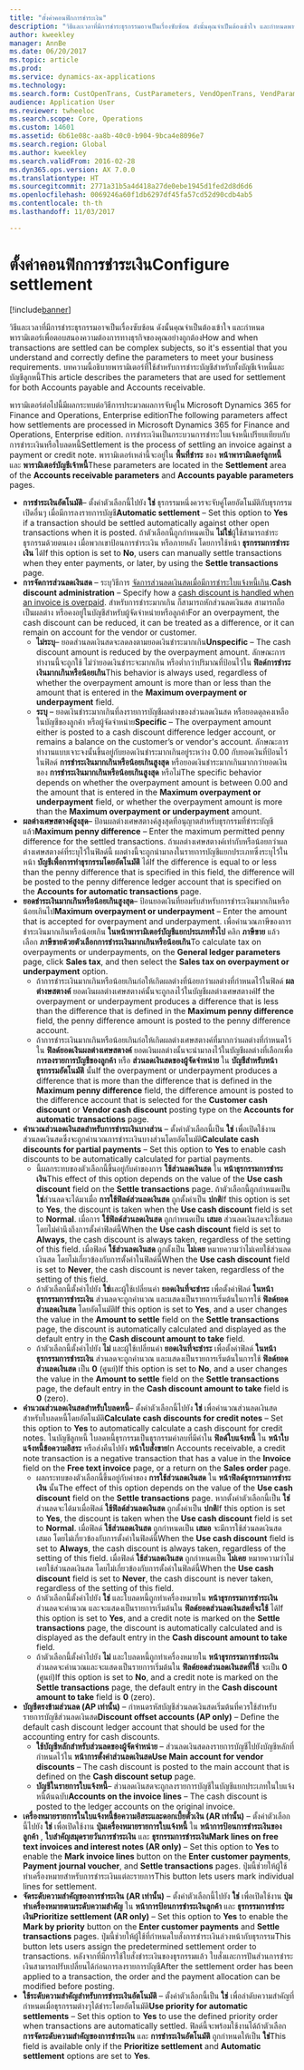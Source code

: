 ```yaml
---
title: "ตั้งค่าคอนฟิกการชำระเงิน"
description: "วิธีและเวลาที่มีการชำระธุรกรรมอาจเป็นเรื่องซับซ้อน ดังนั้นคุณจำเป็นต้องเข้าใจ และกำหนดพารามิเตอร์เพื่อตอบสนองความต้องการทางธุรกิจของคุณอย่างถูกต้อง บทความนี้อธิบายพารามิเตอร์ที่ใช้สำหรับการชำระบัญชีสำหรับทั้งบัญชีเจ้าหนี้และบัญชีลูกหนี้"
author: kweekley
manager: AnnBe
ms.date: 06/20/2017
ms.topic: article
ms.prod: 
ms.service: dynamics-ax-applications
ms.technology: 
ms.search.form: CustOpenTrans, CustParameters, VendOpenTrans, VendParameters
audience: Application User
ms.reviewer: twheeloc
ms.search.scope: Core, Operations
ms.custom: 14601
ms.assetid: 6b61e08c-aa8b-40c0-b904-9bca4e8096e7
ms.search.region: Global
ms.author: kweekley
ms.search.validFrom: 2016-02-28
ms.dyn365.ops.version: AX 7.0.0
ms.translationtype: HT
ms.sourcegitcommit: 2771a31b5a4d418a27de0ebe1945d1fed2d8d6d6
ms.openlocfilehash: 0069246a60f1db6297df45fa57cd52d90cdb4ab5
ms.contentlocale: th-th
ms.lasthandoff: 11/03/2017

---
```


# <a name="configure-settlement"></a><span data-ttu-id="4839a-104">ตั้งค่าคอนฟิกการชำระเงิน</span><span class="sxs-lookup"><span data-stu-id="4839a-104">Configure settlement</span></span>

[!include[banner](../includes/banner.md)]


<span data-ttu-id="4839a-105">วิธีและเวลาที่มีการชำระธุรกรรมอาจเป็นเรื่องซับซ้อน ดังนั้นคุณจำเป็นต้องเข้าใจ และกำหนดพารามิเตอร์เพื่อตอบสนองความต้องการทางธุรกิจของคุณอย่างถูกต้อง</span><span class="sxs-lookup"><span data-stu-id="4839a-105">How and when transactions are settled can be complex subjects, so it's essential that you understand and correctly define the parameters to meet your business requirements.</span></span> <span data-ttu-id="4839a-106">บทความนี้อธิบายพารามิเตอร์ที่ใช้สำหรับการชำระบัญชีสำหรับทั้งบัญชีเจ้าหนี้และบัญชีลูกหนี้</span><span class="sxs-lookup"><span data-stu-id="4839a-106">This article describes the parameters that are used for settlement for both Accounts payable and Accounts receivable.</span></span> 

<span data-ttu-id="4839a-107">พารามิเตอร์ต่อไปนี้มีผลกระทบต่อวิธีการประมวลผลการจับคู่ใน Microsoft Dynamics 365 for Finance and Operations, Enterprise edition</span><span class="sxs-lookup"><span data-stu-id="4839a-107">The following parameters affect how settlements are processed in Microsoft Dynamics 365 for Finance and Operations, Enterprise edition.</span></span> <span data-ttu-id="4839a-108">การชำระเงินเป็นกระบวนการชำระใบแจ้งหนี้เปรียบเทียบกับการชำระเงินหรือใบลดหนี้</span><span class="sxs-lookup"><span data-stu-id="4839a-108">Settlement is the process of settling an invoice against a payment or credit note.</span></span> <span data-ttu-id="4839a-109">พารามิเตอร์เหล่านี้จะอยู่ใน **พื้นที่ชำระ** ของ **หน้าพารามิเตอร์ลูกหนี้** และ **พารามิเตอร์บัญชีเจ้าหนี้**</span><span class="sxs-lookup"><span data-stu-id="4839a-109">These parameters are located in the **Settlement** area of the **Accounts receivable parameters** and **Accounts payable parameters** pages.</span></span>

-   <span data-ttu-id="4839a-110">**การชำระเงินอัตโนมัติ**– ตั้งค่าตัวเลือกนี้ไปยัง **ใช่** ธุรกรรมหนึ่งควรจะจับคู่โดยอัตโนมัติกับธุรกรรมเปิดอื่นๆ เมื่อมีการลงรายการบัญชี</span><span class="sxs-lookup"><span data-stu-id="4839a-110">**Automatic settlement** – Set this option to **Yes** if a transaction should be settled automatically against other open transactions when it is posted.</span></span> <span data-ttu-id="4839a-111">ถ้าตัวเลือกนี้ถูกกำหนดเป็น **ไม่ใช่**ผู้ใช้สามารถชำระธุรกรรมด้วยตนเอง เมื่อพวกเขาป้อนการชำระเงิน หรือภายหลัง โดยการใช้หน้า **ธุรกรรมการชำระเงิน** ได้</span><span class="sxs-lookup"><span data-stu-id="4839a-111">If this option is set to **No**, users can manually settle transactions when they enter payments, or later, by using the **Settle transactions** page.</span></span>
-   <span data-ttu-id="4839a-112">**การจัดการส่วนลดเงินสด** – ระบุวิธีการ [จัดการส่วนลดเงินสดเมื่อมีการชำระใบแจ้งหนี้เกิน](cash-discount-handling-overpayments.md).</span><span class="sxs-lookup"><span data-stu-id="4839a-112">**Cash discount administration** – Specify how a [cash discount is handled when an invoice is overpaid](cash-discount-handling-overpayments.md).</span></span> <span data-ttu-id="4839a-113">สำหรับการชำระมากเกิน ก็สามารถหักส่วนลดเงินสด สามารถถือเป็นผลต่าง หรือคงอยู่ในบัญชีสำหรับผู้จัดจำหน่ายหรือลูกค้า</span><span class="sxs-lookup"><span data-stu-id="4839a-113">For an overpayment, the cash discount can be reduced, it can be treated as a difference, or it can remain on account for the vendor or customer.</span></span>
    -   <span data-ttu-id="4839a-114">**ไม่ระบุ**– ยอดส่วนลดเงินสดจะลดลงตามยอดเงินชำระมากเกิน</span><span class="sxs-lookup"><span data-stu-id="4839a-114">**Unspecific** – The cash discount amount is reduced by the overpayment amount.</span></span> <span data-ttu-id="4839a-115">ลักษณะการทำงานนี้จะถูกใช้ ไม่ว่ายอดเงินชำระจะมากเกิน หรือต่ำกว่าปริมาณที่ป้อนไว้ใน **ฟิลด์การชำระเงินมากเกินหรือน้อยเกิน**</span><span class="sxs-lookup"><span data-stu-id="4839a-115">This behavior is always used, regardless of whether the overpayment amount is more than or less than the amount that is entered in the **Maximum overpayment or underpayment** field.</span></span>
    -   <span data-ttu-id="4839a-116">**ระบุ** – ยอดเงินชำระมากเกินที่ลงรายการบัญชีผลต่างของส่วนลดเงินสด หรือยอดดุลคงเหลือในบัญชีของลูกค้า หรือผู้จัดจำหน่าย</span><span class="sxs-lookup"><span data-stu-id="4839a-116">**Specific** – The overpayment amount either is posted to a cash discount difference ledger account, or remains a balance on the customer’s or vendor's account.</span></span> <span data-ttu-id="4839a-117">ลักษณะการทำงานแบบเจาะจงนั้นขึ้นอยู่กับยอดเงินชำระมากเกินอยู่ระหว่าง 0.00 กับยอดเงินที่ป้อนไว้ในฟิลด์ **การชำระเงินมากเกินหรือน้อยเกินสูงสุด** หรือยอดเงินชำระมากเกินมากกว่ายอดเงินของ **การชำระเงินมากเกินหรือน้อยเกินสูงสุด** หรือไม่</span><span class="sxs-lookup"><span data-stu-id="4839a-117">The specific behavior depends on whether the overpayment amount is between 0.00 and the amount that is entered in the **Maximum overpayment or underpayment** field, or whether the overpayment amount is more than the **Maximum overpayment or underpayment** amount.</span></span>
-   <span data-ttu-id="4839a-118">**ผลต่างเศษสตางค์สูงสุด**– ป้อนผลต่างเศษสตางค์สูงสุดที่อนุญาตสำหรับธุรกรรมที่ชำระบัญชีแล้ว</span><span class="sxs-lookup"><span data-stu-id="4839a-118">**Maximum penny difference** – Enter the maximum permitted penny difference for the settled transactions.</span></span> <span data-ttu-id="4839a-119">ถ้าผลต่างเศษสตางค์เท่ากับหรือน้อยกว่าผลต่างเศษสตางค์ที่ระบุไว้ในฟิลด์นี้ ผลต่างนี้จะถูกนำมาลงในรายการบัญชีแยกประเภทซึ่งระบุไว้ในหน้า **บัญชีเพื่อการทำธุรกรรมโดยอัตโนมัติ** ได้</span><span class="sxs-lookup"><span data-stu-id="4839a-119">If the difference is equal to or less than the penny difference that is specified in this field, the difference will be posted to the penny difference ledger account that is specified on the **Accounts for automatic transactions** page.</span></span>
-   <span data-ttu-id="4839a-120">**ยอดชำระเงินมากเกินหรือน้อยเกินสูงสุด**– ป้อนยอดเงินที่ยอมรับสำหรับการชำระเงินมากเกินหรือน้อยเกินไป</span><span class="sxs-lookup"><span data-stu-id="4839a-120">**Maximum overpayment or underpayment** – Enter the amount that is accepted for overpayment and underpayment.</span></span> <span data-ttu-id="4839a-121">เพื่อคำนวณภาษีของการชำระเงินมากเกินหรือน้อยเกิน **ในหน้าพารามิเตอร์บัญชีแยกประเภททั่วไป** คลิก **ภาษีขาย** แล้ว เลือก **ภาษีขายด้วยตัวเลือกการชำระเงินมากเกินหรือน้อยเกิน**</span><span class="sxs-lookup"><span data-stu-id="4839a-121">To calculate tax on overpayments or underpayments, on the **General ledger parameters** page, click **Sales tax**, and then select the **Sales tax on overpayment or underpayment** option.</span></span>
    -   <span data-ttu-id="4839a-122">ถ้าการชำระเงินมากเกินหรือน้อยเกินก่อให้เกิดผลต่างที่น้อยกว่าผลต่างที่กำหนดไว้ในฟิลด์ **ผลต่างษสตางค์** ยอดเงินผลต่างเศษสตางค์นั้นจะถูกลงไว้ในบัญชีผลต่างเศษสตางค์</span><span class="sxs-lookup"><span data-stu-id="4839a-122">If the overpayment or underpayment produces a difference that is less than the difference that is defined in the **Maximum penny difference** field, the penny difference amount is posted to the penny difference account.</span></span>
    -   <span data-ttu-id="4839a-123">ถ้าการชำระเงินมากเกินหรือน้อยเกินก่อให้เกิดผลต่างเศษสตางค์ที่มากกว่าผลต่างที่กำหนดไว้ใน **ฟิลด์ยอดเงินผลต่างเศษสตางค์** ยอดเงินผลต่างนั้นจะนำมาลงไว้ในบัญชีผลต่างที่เลือกเพื่อ **การลงรายการบัญชีของลูกค้า** หรือ **ส่วนลดเงินสดของผู้จัดจำหน่าย** ใน **บัญชีสำหรับหน้าธุรกรรมอัตโนมัติ** นั้น</span><span class="sxs-lookup"><span data-stu-id="4839a-123">If the overpayment or underpayment produces a difference that is more than the difference that is defined in the **Maximum penny difference** field, the difference amount is posted to the difference account that is selected for the **Customer cash discount** or **Vendor cash discount** posting type on the **Accounts for automatic transactions** page.</span></span>
-   <span data-ttu-id="4839a-124">**คำนวณส่วนลดเงินสดสำหรับการชำระเงินบางส่วน** – ตั้งค่าตัวเลือกนี้เป็น **ใช่** เพื่อเปิดใช้งานส่วนลดเงินสดซึ่งจะถูกคำนวณการชำระเงินบางส่วนโดยอัตโนมัติ</span><span class="sxs-lookup"><span data-stu-id="4839a-124">**Calculate cash discounts for partial payments** – Set this option to **Yes** to enable cash discounts to be automatically calculated for partial payments.</span></span>
    -   <span data-ttu-id="4839a-125">นี้ผลกระทบของตัวเลือกนี้ขึ้นอยู่กับค่าของการ **ใช้ส่วนลดเงินสด** ใน **หน้าธุรกรรมการชำระเงิน**</span><span class="sxs-lookup"><span data-stu-id="4839a-125">This effect of this option depends on the value of the **Use cash discount** field on the **Settle transactions** page.</span></span> <span data-ttu-id="4839a-126">ถ้าตัวเลือกนี้ถูกกำหนดเป็น **ใช่**ส่วนลดจะได้มาเมื่อ **การใช้ฟิลด์ส่วนลดเงินสด** ถูกตั้งค่าเป็น **ปกติ**</span><span class="sxs-lookup"><span data-stu-id="4839a-126">If this option is set to **Yes**, the discount is taken when the **Use cash discount** field is set to **Normal**.</span></span> <span data-ttu-id="4839a-127">เมื่อการ **ใช้ฟิลด์ส่วนลดเงินสด** ถูกกำหนดเป็น **เสมอ** ส่วนลดเงินสดจะใช้เสมอ โดยไม่คำนึงถึงการตั้งค่าฟิลด์นี้</span><span class="sxs-lookup"><span data-stu-id="4839a-127">When the **Use cash discount** field is set to **Always**, the cash discount is always taken, regardless of the setting of this field.</span></span> <span data-ttu-id="4839a-128">เมื่อฟิลด์ **ใช้ส่วนลดเงินสด** ถูกตั้งเป็น **ไม่เคย** หมายความว่าไม่เคยใช้ส่วนลดเงินสด โดยไม่เกี่ยวข้องกับการตั้งค่าในฟิลด์นี้</span><span class="sxs-lookup"><span data-stu-id="4839a-128">When the **Use cash discount** field is set to **Never**, the cash discount is never taken, regardless of the setting of this field.</span></span>
    -   <span data-ttu-id="4839a-129">ถ้าตัวเลือกนี้ตั้งค่าไปยัง **ใช่**และผู้ใช้เปลี่ยนค่า **ยอดเงินที่จะชำระ** เพื่อตั้งค่าฟิลด์ **ในหน้าธุรกรรมการชำระเงิน** ส่วนลดจะถูกคำนวณ และแสดงเป็นรายการเริ่มต้นในการใช้ **ฟิลด์ยอดส่วนลดเงินสด** โดยอัตโนมัติ</span><span class="sxs-lookup"><span data-stu-id="4839a-129">If this option is set to **Yes**, and a user changes the value in the **Amount to settle** field on the **Settle transactions** page, the discount is automatically calculated and displayed as the default entry in the **Cash discount amount to take** field.</span></span>
    -   <span data-ttu-id="4839a-130">ถ้าตัวเลือกนี้ตั้งค่าไปยัง **ไม่** และผู้ใช้เปลี่ยนค่า **ยอดเงินที่จะชำระ** เพื่อตั้งค่าฟิลด์ **ในหน้าธุรกรรมการชำระเงิน** ส่วนลดจะถูกคำนวณ และแสดงเป็นรายการเริ่มต้นในการใช้ **ฟิลด์ยอดส่วนลดเงินสด** เป็น **0** (ศูนย์)</span><span class="sxs-lookup"><span data-stu-id="4839a-130">If this option is set to **No**, and a user changes the value in the **Amount to settle** field on the **Settle transactions** page, the default entry in the **Cash discount amount to take** field is **0** (zero).</span></span>
-   <span data-ttu-id="4839a-131">**คำนวณส่วนลดเงินสดสำหรับใบลดหนี้**– ตั้งค่าตัวเลือกนี้ไปยัง **ใช่** เพื่อคำนวณส่วนลดเงินสดสำหรับใบลดหนี้โดยอัตโนมัติ</span><span class="sxs-lookup"><span data-stu-id="4839a-131">**Calculate cash discounts for credit notes** – Set this option to **Yes** to automatically calculate a cash discount for credit notes.</span></span> <span data-ttu-id="4839a-132">ในบัญชีลูกหนี้ ใบลดหนี้ธุรกรรมเป็นธุรกรรมค่าลบที่มีค่าใน **ฟิลด์ใบแจ้งหนี้** ใน **หน้าใบแจ้งหนี้ข้อความอิสระ** หรือส่งคืนไปยัง **หน้าใบสั่งขาย**</span><span class="sxs-lookup"><span data-stu-id="4839a-132">In Accounts receivable, a credit note transaction is a negative transaction that has a value in the **Invoice** field on the **Free text invoice** page, or a return on the **Sales order** page.</span></span>
    -   <span data-ttu-id="4839a-133">ผลกระทบของตัวเลือกนี้ขึ้นอยู่กับค่าของ **การใช้ส่วนลดเงินสด** ใน **หน้าฟิลด์ธุรกรรมการชำระเงิน** นั้น</span><span class="sxs-lookup"><span data-stu-id="4839a-133">The effect of this option depends on the value of the **Use cash discount** field on the **Settle transactions** page.</span></span> <span data-ttu-id="4839a-134">หากตั้งค่าตัวเลือกนี้เป็น **ใช่**ส่วนลดจะได้มาเมื่อฟิลด์ ****ใช้ฟิลด์ส่วนลดเงินสด**** ถูกตั้งค่าเป็น **ปกติ**</span><span class="sxs-lookup"><span data-stu-id="4839a-134">If this option is set to **Yes**, the discount is taken when the ****Use cash discount**** field is set to **Normal**.</span></span> <span data-ttu-id="4839a-135">เมื่อฟิลด์ ****ใช้ส่วนลดเงินสด**** ถูกกำหนดเป็น **เสมอ** จะมีการใช้ส่วนลดเงินสดเสมอ โดยไม่เกี่ยวข้องกับการตั้งค่าในฟิลด์นี้</span><span class="sxs-lookup"><span data-stu-id="4839a-135">When the ****Use cash discount**** field is set to **Always**, the cash discount is always taken, regardless of the setting of this field.</span></span> <span data-ttu-id="4839a-136">เมื่อฟิลด์ ****ใช้ส่วนลดเงินสด**** ถูกกำหนดเป็น **ไม่เคย** หมายความว่าไม่เคยใช้ส่วนลดเงินสด โดยไม่เกี่ยวข้องกับการตั้งค่าในฟิลด์นี้</span><span class="sxs-lookup"><span data-stu-id="4839a-136">When the ****Use cash discount**** field is set to **Never**, the cash discount is never taken, regardless of the setting of this field.</span></span>
    -   <span data-ttu-id="4839a-137">ถ้าตัวเลือกนี้ตั้งค่าไปยัง **ใช่** และใบลดหนี้ถูกทำเครื่องหมายใน **หน้าธุรกรรมการชำระเงิน** ส่วนลดจะคำนวณ และจะแสดงเป็นรายการเริ่มต้นใน **ฟิลด์ยอดส่วนลดเงินสดที่จะใช้** ได้</span><span class="sxs-lookup"><span data-stu-id="4839a-137">If this option is set to **Yes**, and a credit note is marked on the **Settle transactions** page, the discount is automatically calculated and is displayed as the default entry in the **Cash discount amount to take** field.</span></span>
    -   <span data-ttu-id="4839a-138">ถ้าตัวเลือกนี้ตั้งค่าไปยัง **ไม่** และใบลดหนี้ถูกทำเครื่องหมายใน **หน้าธุรกรรมการชำระเงิน** ส่วนลดจะคำนวณและจะแสดงเป็นรายการเริ่มต้นใน **ฟิลด์ยอดส่วนลดเงินสดที่ใช้** จะเป็น **0** (ศูนย์)</span><span class="sxs-lookup"><span data-stu-id="4839a-138">If this option is set to **No**, and a credit note is marked on the **Settle transactions** page, the default entry in the **Cash discount amount to take** field is **0** (zero).</span></span>
-   <span data-ttu-id="4839a-139">**บัญชีตรงข้ามส่วนลด (AP เท่านั้น)** – กำหนดรหัสบัญชีส่วนลดเงินสดเริ่มต้นที่ควรใช้สำหรับรายการบัญชีส่วนลดเงินสด</span><span class="sxs-lookup"><span data-stu-id="4839a-139">**Discount offset accounts (AP only)** – Define the default cash discount ledger account that should be used for the accounting entry for cash discounts.</span></span>
    -   <span data-ttu-id="4839a-140">**ใช้บัญชีหลักสำหรับส่วนลดของผู้จัดจำหน่าย** – ส่วนลดเงินสดลงรายการบัญชีไปยังบัญชีหลักที่กำหนดไว้ใน **หน้าการตั้งค่าส่วนลดเงินสด**</span><span class="sxs-lookup"><span data-stu-id="4839a-140">**Use Main account for vendor discounts** – The cash discount is posted to the main account that is defined on the **Cash discount setup** page.</span></span>
    -   <span data-ttu-id="4839a-141">**บัญชีในรายการใบแจ้งหนี้**– ส่วนลดเงินสดจะถูกลงรายการบัญชีในบัญชีแยกประเภทในใบแจ้งหนี้ต้นฉบับ</span><span class="sxs-lookup"><span data-stu-id="4839a-141">**Accounts on the invoice lines** – The cash discount is posted to the ledger accounts on the original invoice.</span></span>
-   <span data-ttu-id="4839a-142">**เครื่องหมายรายการในใบแจ้งหนี้ข้อความอิสระและดอกเบี้ยตั๋วเงิน (AR เท่านั้น)** – ตั้งค่าตัวเลือกนี้ไปยัง **ใช่** เพื่อเปิดใช้งาน **ปุ่มเครื่องหมายรายการใบแจ้งหนี้** ใน **หน้าการป้อนการชำระเงินของลูกค้า** , **ใบสำคัญสมุดรายวันการชำระเงิน** และ **ธุรกรรมการชำระเงิน**</span><span class="sxs-lookup"><span data-stu-id="4839a-142">**Mark lines on free text invoices and interest notes (AR only)** – Set this option to **Yes** to enable the **Mark invoice lines** button on the **Enter customer payments**, **Payment journal voucher**, and **Settle transactions** pages.</span></span> <span data-ttu-id="4839a-143">ปุ่มนี้ช่วยให้ผู้ใช้ทำเครื่องหมายสำหรับการชำระเงินแต่ละรายการ</span><span class="sxs-lookup"><span data-stu-id="4839a-143">This button lets users mark individual lines for settlement.</span></span>
-   <span data-ttu-id="4839a-144">**จัดระดับความสำคัญของการชำระเงิน (AR เท่านั้น)** – ตั้งค่าตัวเลือกนี้ไปยัง **ใช่** เพื่อเปิดใช้งาน **ปุ่มทำเครื่องหมายตามระดับความสำคัญ** ใน **หน้าการป้อนการชำระเงินลูกค้า** และ **ธุรกรรมการชำระเงิน**</span><span class="sxs-lookup"><span data-stu-id="4839a-144">**Prioritize settlement (AR only)** – Set this option to **Yes** to enable the **Mark by priority** button on the **Enter customer payments** and **Settle transactions** pages.</span></span> <span data-ttu-id="4839a-145">ปุ่มนี้ช่วยให้ผู้ใช้ที่กำหนดใบสั่งการชำระเงินล่วงหน้ากับธุรกรรม</span><span class="sxs-lookup"><span data-stu-id="4839a-145">This button lets users assign the predetermined settlement order to transactions.</span></span>  <span data-ttu-id="4839a-146">หลังจากที่มีการใช้ใบสั่งชำระเงินของธุรกรรมแล้ว ใบสั่งและการปันส่วนการชำระเงินสามารถปรับเปลี่ยนได้ก่อนการลงรายการบัญชี</span><span class="sxs-lookup"><span data-stu-id="4839a-146">After the settlement order has been applied to a transaction, the order and the payment allocation can be modified before posting.</span></span>
-   <span data-ttu-id="4839a-147">**ใช้ระดับความสำคัญสำหรับการชำระเงินอัตโนมัติ** – ตั้งค่าตัวเลือกนี้เป็น **ใช่** เพื่อลำดับความสำคัญที่กำหนดเมื่อธุรกรรมต่างๆได้ชำระโดยอัตโนมัติ</span><span class="sxs-lookup"><span data-stu-id="4839a-147">**Use priority for automatic settlements** – Set this option to **Yes** to use the defined priority order when transactions are automatically settled.</span></span> <span data-ttu-id="4839a-148">ฟิลด์นี้จะพร้อมใช้งานได้ถ้าตัวเลือก **การจัดระดับความสำคัญของการชำระเงิน** และ **การชำระเงินอัตโนมัติ** ถูกกำหนดให้เป็น **ใช่**</span><span class="sxs-lookup"><span data-stu-id="4839a-148">This field is available only if the **Prioritize settlement** and **Automatic settlement** options are set to **Yes**.</span></span>





